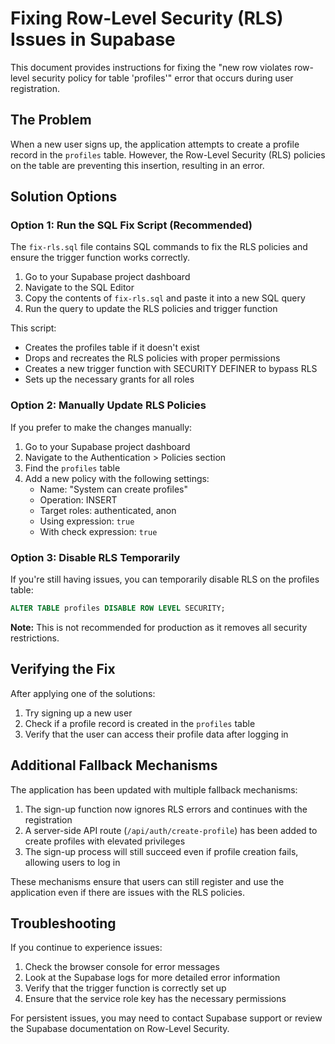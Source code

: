 # Fixing Row-Level Security (RLS) Issues in Supabase

This document provides instructions for fixing the "new row violates row-level security policy for table 'profiles'" error that occurs during user registration.

## The Problem

When a new user signs up, the application attempts to create a profile record in the `profiles` table. However, the Row-Level Security (RLS) policies on the table are preventing this insertion, resulting in an error.

## Solution Options

### Option 1: Run the SQL Fix Script (Recommended)

The `fix-rls.sql` file contains SQL commands to fix the RLS policies and ensure the trigger function works correctly.

1. Go to your Supabase project dashboard
2. Navigate to the SQL Editor
3. Copy the contents of `fix-rls.sql` and paste it into a new SQL query
4. Run the query to update the RLS policies and trigger function

This script:
- Creates the profiles table if it doesn't exist
- Drops and recreates the RLS policies with proper permissions
- Creates a new trigger function with SECURITY DEFINER to bypass RLS
- Sets up the necessary grants for all roles

### Option 2: Manually Update RLS Policies

If you prefer to make the changes manually:

1. Go to your Supabase project dashboard
2. Navigate to the Authentication > Policies section
3. Find the `profiles` table
4. Add a new policy with the following settings:
   - Name: "System can create profiles"
   - Operation: INSERT
   - Target roles: authenticated, anon
   - Using expression: `true`
   - With check expression: `true`

### Option 3: Disable RLS Temporarily

If you're still having issues, you can temporarily disable RLS on the profiles table:

```sql
ALTER TABLE profiles DISABLE ROW LEVEL SECURITY;
```

**Note:** This is not recommended for production as it removes all security restrictions.

## Verifying the Fix

After applying one of the solutions:

1. Try signing up a new user
2. Check if a profile record is created in the `profiles` table
3. Verify that the user can access their profile data after logging in

## Additional Fallback Mechanisms

The application has been updated with multiple fallback mechanisms:

1. The sign-up function now ignores RLS errors and continues with the registration
2. A server-side API route (`/api/auth/create-profile`) has been added to create profiles with elevated privileges
3. The sign-up process will still succeed even if profile creation fails, allowing users to log in

These mechanisms ensure that users can still register and use the application even if there are issues with the RLS policies.

## Troubleshooting

If you continue to experience issues:

1. Check the browser console for error messages
2. Look at the Supabase logs for more detailed error information
3. Verify that the trigger function is correctly set up
4. Ensure that the service role key has the necessary permissions

For persistent issues, you may need to contact Supabase support or review the Supabase documentation on Row-Level Security.
